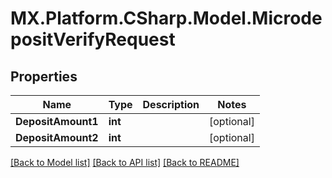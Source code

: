 # MX.Platform.CSharp.Model.MicrodepositVerifyRequest

## Properties

Name | Type | Description | Notes
------------ | ------------- | ------------- | -------------
**DepositAmount1** | **int** |  | [optional] 
**DepositAmount2** | **int** |  | [optional] 

[[Back to Model list]](../README.md#documentation-for-models) [[Back to API list]](../README.md#documentation-for-api-endpoints) [[Back to README]](../README.md)

